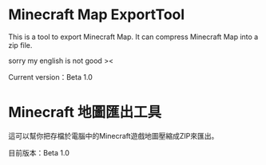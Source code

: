 # Minecraft Map ExportTool
This is a tool to export Minecraft Map.
It can compress Minecraft Map into a zip file.

sorry my english is not good ><

Current version：Beta 1.0

# Minecraft 地圖匯出工具
這可以幫你把存檔於電腦中的Minecraft遊戲地圖壓縮成ZIP來匯出。

目前版本：Beta 1.0
